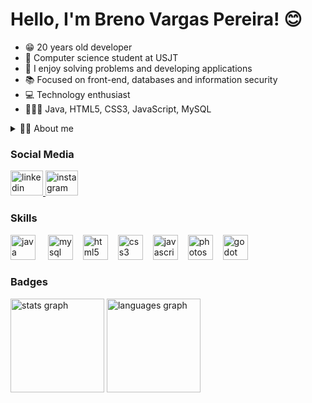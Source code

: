 # Hello, I'm Breno Vargas Pereira! 😊

- 😁 20 years old developer
- 🏫 Computer science student at USJT
- 🧠 I enjoy solving problems and developing applications
- 📚 Focused on front-end, databases and information security
- 💻 Technology enthusiast
- 🧑🏻‍💻 Java, HTML5, CSS3, JavaScript, MySQL

<details>
  <summary>🧑🏻 About me</summary>
        My passion for learning and exploring new knowledge has led me to delve into various fields since I began my studies in 2022. I am skilled in tools like Word, PowerPoint, and advanced Google tools, in addition to having a good command of Excel and intermediate knowledge in Photoshop. In the field of programming, I have intermediate knowledge in Java, MySQL, HTML5, CSS3, and JavaScript, which allows me to develop interesting solutions and projects. Furthermore, I am proficient in UML and the Notion note-taking application. I am always seeking challenges that can help me grow both academically and professionally, and I am excited to continue expanding my skills and contributing significantly to future projects.
</details>

### Social Media

<a href="https://www.linkedin.com/in/brenovargaspereira/" target="_blank">
  <img src="https://raw.githubusercontent.com/maurodesouza/profile-readme-generator/master/src/assets/icons/social/linkedin/default.svg" width="52" height="40" alt="linkedin logo"  />
</a>
<a href="https://www.instagram.com/breno.vargasp/" target="_blank">
  <img src="https://raw.githubusercontent.com/maurodesouza/profile-readme-generator/master/src/assets/icons/social/instagram/default.svg" width="52" height="40" alt="instagram logo"  />
</a>

### Skills

<img src="https://cdn.jsdelivr.net/gh/devicons/devicon/icons/java/java-original.svg" height="40" alt="java logo"  /> <img width="12" /> 
<img src="https://cdn.jsdelivr.net/gh/devicons/devicon/icons/mysql/mysql-original.svg" height="40" alt="mysql logo"  /><img width="12" />
<img src="https://cdn.jsdelivr.net/gh/devicons/devicon/icons/html5/html5-original.svg" height="40" alt="html5 logo"  /><img width="12" />
<img src="https://cdn.jsdelivr.net/gh/devicons/devicon/icons/css3/css3-original.svg" height="40" alt="css3 logo"  /><img width="12" />
<img src="https://cdn.jsdelivr.net/gh/devicons/devicon/icons/javascript/javascript-original.svg" height="40" alt="javascript logo"  /><img width="12" />
<img src="https://cdn.jsdelivr.net/gh/devicons/devicon/icons/photoshop/photoshop-plain.svg" height="40" alt="photoshop logo"  /><img width="12" />
<img src="https://cdn.jsdelivr.net/gh/devicons/devicon/icons/godot/godot-original.svg" height="40" alt="godot logo"  />

### Badges

  <img src="https://github-readme-stats.vercel.app/api?username=brenovargasp&hide_title=false&hide_rank=false&show_icons=true&include_all_commits=true&count_private=true&disable_animations=false&theme=synthwave&locale=en&hide_border=false&order=1" height="150" alt="stats graph"  />  
  <img src="https://github-readme-stats.vercel.app/api/top-langs?username=brenovargasp&locale=en&hide_title=false&layout=compact&card_width=320&langs_count=5&theme=synthwave&hide_border=false&order=2" height="150" alt="languages graph"  />
